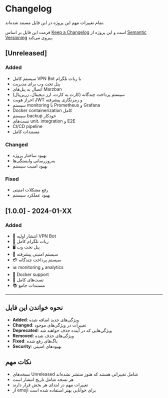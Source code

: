 # Changelog

تمام تغییرات مهم این پروژه در این فایل مستند شده‌اند.

فرمت این فایل بر اساس [Keep a Changelog](https://keepachangelog.com/fa/1.0.0/) است و این پروژه از [Semantic Versioning](https://semver.org/lang/fa/) پیروی می‌کند.

## [Unreleased]

### Added
- سیستم کامل VPN Bot با ربات تلگرام
- پنل تحت وب برای مدیریت
- اتصال به پنل‌های Marzban
- سیستم پرداخت چندگانه (کارت به کارت، ارز دیجیتال، زرین‌پال)
- احراز هویت JWT و رمزنگاری پیشرفته
- سیستم monitoring با Prometheus و Grafana
- Docker containerization کامل
- سیستم backup خودکار
- تست‌های unit، integration و E2E
- CI/CD pipeline
- مستندات کامل

### Changed
- بهبود ساختار پروژه
- به‌روزرسانی وابستگی‌ها
- بهبود امنیت سیستم

### Fixed
- رفع مشکلات امنیتی
- بهبود عملکرد سیستم

## [1.0.0] - 2024-01-XX

### Added
- 🎉 انتشار اولیه VPN Bot
- 🤖 ربات تلگرام کامل
- 🖥️ پنل تحت وب
- 🔐 سیستم امنیتی پیشرفته
- 💳 سیستم پرداخت چندگانه
- 📊 monitoring و analytics
- 🐳 Docker support
- 🧪 تست‌های کامل
- 📚 مستندات جامع

---

## نحوه خواندن این فایل

- **Added**: ویژگی‌های جدید اضافه شده
- **Changed**: تغییرات در ویژگی‌های موجود
- **Deprecated**: ویژگی‌هایی که در آینده حذف خواهند شد
- **Removed**: ویژگی‌های حذف شده
- **Fixed**: باگ‌های رفع شده
- **Security**: بهبودهای امنیتی

## نکات مهم

- نسخه‌های Unreleased شامل تغییراتی هستند که هنوز منتشر نشده‌اند
- هر نسخه شامل تاریخ انتشار است
- تغییرات مهم در ابتدای هر بخش قرار دارند
- از emoji برای خوانایی بهتر استفاده شده است
